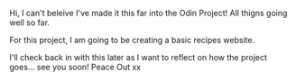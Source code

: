 Hi, I can't beleive I've made it this far into the Odin Project! All thigns going well so far. 

For this project, I am going to be creating a basic recipes website.

I'll check back in with this later as I want to reflect on how the project goes... see you soon! Peace Out xx